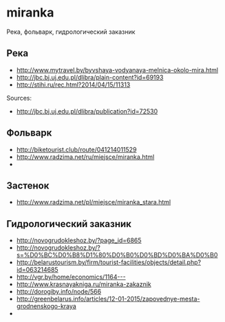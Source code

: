 # miranka

Река, фольварк, гидрологический заказник

## Река

* http://www.mytravel.by/byvshaya-vodyanaya-melnica-okolo-mira.html
* http://jbc.bj.uj.edu.pl/dlibra/plain-content?id=69193
* http://stihi.ru/rec.html?2014/04/15/11313

Sources:

* http://jbc.bj.uj.edu.pl/dlibra/publication?id=72530

## Фольварк

* http://biketourist.club/route/041214011529
* http://www.radzima.net/ru/miejsce/miranka.html
* 

## Застенок

* http://www.radzima.net/pl/miejsce/miranka_stara.html

## Гидрологический заказник

* http://novogrudokleshoz.by/?page_id=6865
* http://novogrudokleshoz.by/?s=%D0%BC%D0%B8%D1%80%D0%B0%D0%BD%D0%BA%D0%B0
* http://belarustourism.by/firm/tourist-facilities/objects/detail.php?id=063214685
* http://vgr.by/home/economics/1164---
* http://www.krasnayakniga.ru/miranka-zakaznik
* http://dorogiby.info/node/566
* http://greenbelarus.info/articles/12-01-2015/zapovednye-mesta-grodnenskogo-kraya
* 
